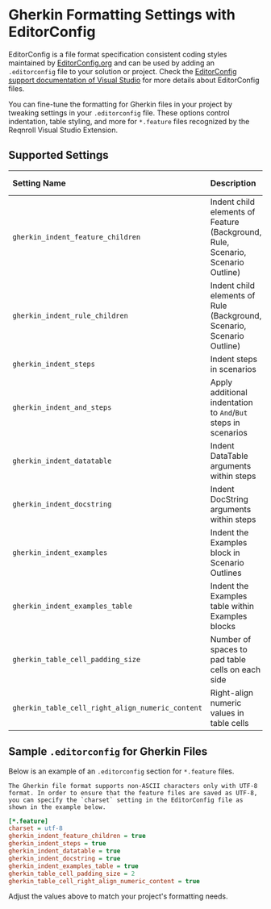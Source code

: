 # Gherkin Formatting Settings with EditorConfig

EditorConfig is a file format specification consistent coding styles maintained by [EditorConfig.org](https://editorconfig.org/) and can be used by adding an `.editorconfig` file to your solution or project. Check the [EditorConfig support documentation of Visual Studio](https://learn.microsoft.com/en-us/visualstudio/ide/create-portable-custom-editor-options?view=vs-2022) for more details about EditorConfig files.

You can fine-tune the formatting for Gherkin files in your project by tweaking settings in your `.editorconfig` file. These options control indentation, table styling, and more for `*.feature` files recognized by the Reqnroll Visual Studio Extension.

## Supported Settings

| Setting Name | Description | Value Type | Default |
| :-- | :-- | :-- | :-- |
| `gherkin_indent_feature_children` | Indent child elements of Feature (Background, Rule, Scenario, Scenario Outline) | boolean | `false` |
| `gherkin_indent_rule_children` | Indent child elements of Rule (Background, Scenario, Scenario Outline) | boolean | `false` |
| `gherkin_indent_steps` | Indent steps in scenarios | boolean | `true` |
| `gherkin_indent_and_steps` | Apply additional indentation to `And`/`But` steps in scenarios | boolean | `false` |
| `gherkin_indent_datatable` | Indent DataTable arguments within steps | boolean | `true` |
| `gherkin_indent_docstring` | Indent DocString arguments within steps | boolean | `true` |
| `gherkin_indent_examples` | Indent the Examples block in Scenario Outlines | boolean | `false` |
| `gherkin_indent_examples_table` | Indent the Examples table within Examples blocks | boolean | `true` |
| `gherkin_table_cell_padding_size` | Number of spaces to pad table cells on each side | integer | `1` |
| `gherkin_table_cell_right_align_numeric_content` | Right-align numeric values in table cells | boolean | `true` |

## Sample `.editorconfig` for Gherkin Files

Below is an example of an `.editorconfig` section for `*.feature` files.

```{note}
The Gherkin file format supports non-ASCII characters only with UTF-8 format. In order to ensure that the feature files are saved as UTF-8, you can specify the `charset` setting in the EditorConfig file as shown in the example below.
```

```ini
[*.feature]
charset = utf-8
gherkin_indent_feature_children = true
gherkin_indent_steps = true
gherkin_indent_datatable = true
gherkin_indent_docstring = true
gherkin_indent_examples_table = true
gherkin_table_cell_padding_size = 2
gherkin_table_cell_right_align_numeric_content = true
```

Adjust the values above to match your project's formatting needs.
